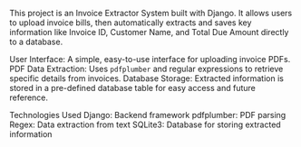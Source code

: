 This project is an Invoice Extractor System built with Django. It allows users to upload invoice bills, then automatically extracts and saves key information like Invoice ID, Customer Name, and Total Due Amount directly to a database.



User Interface: A simple, easy-to-use interface for uploading invoice PDFs.
PDF Data Extraction: Uses `pdfplumber` and regular expressions to retrieve specific details from invoices.
Database Storage: Extracted information is stored in a pre-defined database table for easy access and future reference.



Technologies Used
Django: Backend framework
pdfplumber: PDF parsing
Regex: Data extraction from text
SQLite3: Database for storing extracted information
